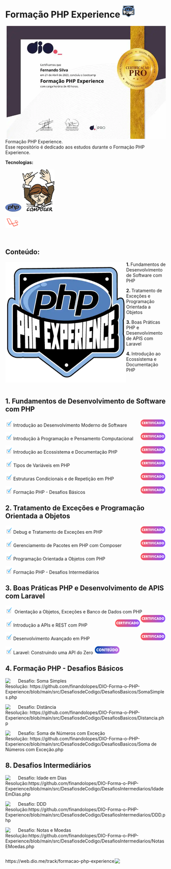 <h1>Formação PHP Experience  <img src="https://github.com/finandolopes/DIO-Forma-o-PHP-Experience/blob/main/assets/PHP Experience.png" width="40px;" /></h1>

<img src="./assets/Formação PHP Experience.png" width="500" align="right"/>

<p>Formação PHP Experience.
<br/>Esse repositório é dedicado aos estudos durante o Formação PHP Experience. </p>
<p><b>Tecnologias: </b></p>
<p>
<img src="https://github.com/finandolopes/DIO-Forma-o-PHP-Experience/blob/main/assets/PHP.png"  width="50px;"/>
<img src="https://github.com/finandolopes/DIO-Forma-o-PHP-Experience/blob/main/assets/Composer.png" width="100px" />
</p>
<p>
<img src="https://github.com/finandolopes/DIO-Forma-o-PHP-Experience/blob/main/assets/Laravel.png" width="45px" />
</p>

<br/>



<h2>Conteúdo:</h2>
<img src="https://github.com/finandolopes/DIO-Forma-o-PHP-Experience/blob/main/assets/PHP Experience.png" width="380px;" align="left" />

<p><b>1. </b>Fundamentos de Desenvolvimento de Software com PHP</p>
<p><b>2. </b>Tratamento de Exceções e Programação Orientada a Objetos</p>
<p><b>3. </b>Boas Práticas PHP e Desenvolvimento de APIS com Laravel</p>
<p><b>4. </b>Introdução ao Ecossistema e Documentação PHP</p>


<br/><br/>

<h2><b>1. </b>Fundamentos de Desenvolvimento de Software com PHP</h2>
<p><img src="./assets/check_in.png" width="25" />Introdução ao Desenvolvimento Moderno de Software <a href="https://github.com/finandolopes/DIO-Forma-o-PHP-Experience/blob/main/assets/Introdução ao Desenvolvimento Moderno de Software.png"><img src="./assets/btn_certificado.png" width="80"  align="right" /></a></p>
<p><img src="./assets/check_in.png" width="25" />Introdução à Programação e Pensamento Computacional <a href="https://github.com/finandolopes/DIO-Forma-o-PHP-Experience/blob/main/assets/Introdução à Programação e Pensamento Computacional.png"><img src="./assets/btn_certificado.png" width="80"  align="right"/></a></p>
<p><img src="./assets/check_in.png" width="25" />Introdução ao Ecossistema e Documentação PHP<a href="https://github.com/finandolopes/DIO-Forma-o-PHP-Experience/blob/main/assets/Introdução ao Ecossistema e Documentação PHP.png"><img src="./assets/btn_certificado.png" width="80"  align="right"/></a></p> 
<p><img src="./assets/check_in.png" width="25" />Tipos de Variáveis em PHP<a href="https://github.com/finandolopes/DIO-Forma-o-PHP-Experience/blob/main/assets/Tipos de Variáveis em PHP.png"><img src="./assets/btn_certificado.png" width="80"  align="right"/></a></p> 
<p><img src="./assets/check_in.png" width="25" />Estruturas Condicionais e de Repetição em PHP<a href="https://github.com/finandolopes/DIO-Forma-o-PHP-Experience/blob/main/assets/Estruturas Condicionais e de Repetição em PHP.png"><img src="./assets/btn_certificado.png" width="80"  align="right"/></a></p> 
<p><img src="./assets/check_in.png" width="25" />Formação PHP - Desafios Básicos<a href="https://github.com/finandolopes/DIO-Forma-o-PHP-Experience/blob/main/assets/Formação PHP - Desafios Básicos.png"><img src="./assets/btn_certificado.png" width="80"  align="right"/></a></p> 

<h2><b>2. </b>Tratamento de Exceções e Programação Orientada a Objetos</h2>
<p><img src="./assets/check_in.png" width="25" />Debug e Tratamento de Exceções em PHP <a href="https://github.com/finandolopes/DIO-Forma-o-PHP-Experience/blob/main/assets/Debug e Tratamento de Exceções em PHP.png"><img src="./assets/btn_certificado.png" width="80"  align="right"/></a></p>
<p><img src="./assets/check_in.png" width="25" />Gerenciamento de Pacotes em PHP com Composer <a href="https://github.com/finandolopes/DIO-Forma-o-PHP-Experience/blob/main/assets/Gerenciamento de Pacotes em PHP com Composer.png"><img src="./assets/btn_certificado.png" width="80"  align="right"/></a></p>
<p><img src="./assets/check_in.png" width="25" />Programação Orientada a Objetos com PHP <a href="https://github.com/finandolopes/DIO-Forma-o-PHP-Experience/blob/main/assets/Programação Orientada a Objetos com PHP.png"><img src="./assets/btn_certificado.png" width="80"  align="right"/></a></p>
<p><img src="./assets/check_in.png" width="25" />Formação PHP - Desafios Intermediários <a href=""/></a></p>


<h2><b>3. </b>Boas Práticas PHP e Desenvolvimento de APIS com Laravel</h2>
<p> <img src="./assets/check_in.png" width="25" />
Orientação a Objetos, Exceções e Banco de Dados com PHP <a href="https://github.com/finandolopes/DIO-Forma-o-PHP-Experience/blob/main/assets/Orientação a Objetos, Exceções e Banco de Dados com PHP.png"><img src="./assets/btn_certificado.png" width="80"  align="right"/></a></p>
<p> <img src="./assets/check_in.png" width="25" />Introdução a APIs e REST com PHP <a href="https://github.com/finandolopes/DIO-Forma-o-PHP-Experience/blob/main/assets/Introdução a APIs e REST com PHP.png"><img src="./assets/btn_certificado.png" width="80"  align="right"/></a>
<p> <img src="./assets/check_in.png" width="25" />Desenvolvimento Avançado em PHP <a href="https://github.com/finandolopes/DIO-Forma-o-PHP-Experience/blob/main/assets/Desenvolvimento Avançado em PHP.png"><img src="./assets/btn_certificado.png" width="80"  align="right"/></a></p>
<p> <img src="./assets/check_in.png" width="25" />Laravel: Construindo uma API do Zero 
<a href="https://github.com/finandolopes/-Laravel-Construindo-uma-API-do-Zero"><img src="./assets/btn_conteudo.png" width="80"  /></a>

</p>

 <h2><b>4. </b>Formação PHP - Desafios Básicos</h2>
  <img src="https://hermes.digitalinnovation.one/code_challenge/badge/60f4813a-32a0-4678-8422-e8cd245ca679.png" width="40px;"  align="left"/>
  <p>Desafio: Soma Simples<br/>
     Resolução: https://github.com/finandolopes/DIO-Forma-o-PHP-Experience/blob/main/src/DesafiosdeCodigo/DesafiosBasicos/SomaSimples.php
  </p>
  
  <img src="https://hermes.digitalinnovation.one/code_challenge/badge/58d75a61-a540-47da-8347-6b97ebf38243.png" width="40px;"  align="left"/>
  <p>Desafio: Distância<br/>
     Resolução: https://github.com/finandolopes/DIO-Forma-o-PHP-Experience/blob/main/src/DesafiosdeCodigo/DesafiosBasicos/Distancia.php
  </p>
  
  <img src="https://hermes.digitalinnovation.one/code_challenge/badge/f9183e4f-44e0-4054-9cc2-888912c6f941.png" width="40px;"  align="left"/>
  <p>Desafio: Soma de Números com Exceção<br/>
     Resolução: https://github.com/finandolopes/DIO-Forma-o-PHP-Experience/blob/main/src/DesafiosdeCodigo/DesafiosBasicos/Soma de Números com Exceção.php
  </p>
  
  <h2><b>8. </b>Desafios Intermediários </h2>
  <img src="https://hermes.digitalinnovation.one/code_challenge/badge/21d59a71-9a38-450f-ade5-8abb51194671.png" width="40px;"  align="left"/>
  <p>Desafio: Idade em Dias<br/>
     Resolução:https://github.com/finandolopes/DIO-Forma-o-PHP-Experience/blob/main/src/DesafiosdeCodigo/DesafiosIntermediarios/IdadeEmDias.php
  </p>
  
   <img src="https://hermes.digitalinnovation.one/code_challenge/badge/b5854bd5-53b3-4eae-85bb-72f2f230689f.png" width="40px;"  align="left"/>
  <p>Desafio: DDD<br/>
     Resolução:https://github.com/finandolopes/DIO-Forma-o-PHP-Experience/blob/main/src/DesafiosdeCodigo/DesafiosIntermediarios/DDD.php
  </p>
  
   <img src="https://hermes.digitalinnovation.one/code_challenge/badge/a118d823-8724-411d-ab06-291d4a6b053b.png" width="40px;"  align="left"/>
  <p>Desafio: Notas e Moedas<br/>
     Resolução:https://github.com/finandolopes/DIO-Forma-o-PHP-Experience/blob/main/src/DesafiosdeCodigo/DesafiosIntermediarios/NotasEMoedas.php
  </p>
  

<footer>
<h2></h2>  
  <img src="https://hermes.digitalinnovation.one/assets/diome/logo-full.svg" align="right" width="160px;"/>
  <p>https://web.dio.me/track/formacao-php-experience</p>  
</footer>
